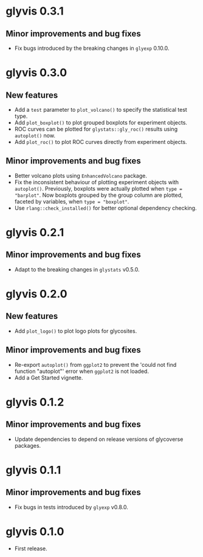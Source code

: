 # glyvis 0.3.1

## Minor improvements and bug fixes

* Fix bugs introduced by the breaking changes in `glyexp` 0.10.0.

# glyvis 0.3.0

## New features

* Add a `test` parameter to `plot_volcano()` to specify the statistical test type.
* Add `plot_boxplot()` to plot grouped boxplots for experiment objects.
* ROC curves can be plotted for `glystats::gly_roc()` results using `autoplot()` now.
* Add `plot_roc()` to plot ROC curves directly from experiment objects.

## Minor improvements and bug fixes

* Better volcano plots using `EnhancedVolcano` package.
* Fix the inconsistent behaviour of plotting experiment objects with `autoplot()`. Previously, boxplots were actually plotted when `type = "barplot"`. Now boxplots grouped by the group column are plotted, faceted by variables, when `type = "boxplot"`.
* Use `rlang::check_installed()` for better optional dependency checking.

# glyvis 0.2.1

## Minor improvements and bug fixes

* Adapt to the breaking changes in `glystats` v0.5.0.

# glyvis 0.2.0

## New features

* Add `plot_logo()` to plot logo plots for glycosites.

## Minor improvements and bug fixes

* Re-export `autoplot()` from `ggplot2` to prevent the 'could not find function "autoplot"' error when `ggplot2` is not loaded.
* Add a Get Started vignette.

# glyvis 0.1.2

## Minor improvements and bug fixes

* Update dependencies to depend on release versions of glycoverse packages.

# glyvis 0.1.1

## Minor improvements and bug fixes

* Fix bugs in tests introduced by `glyexp` v0.8.0.

# glyvis 0.1.0

* First release.
